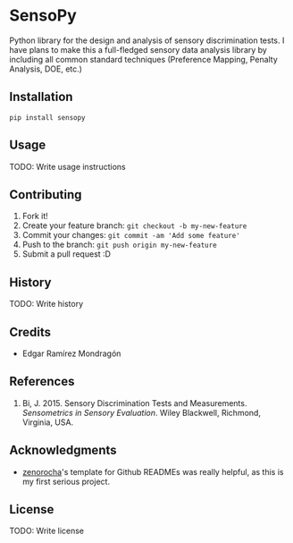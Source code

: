 # SensoPy
Python library for the design and analysis of sensory discrimination tests. I have plans to make this a full-fledged sensory data analysis library by including all common standard techniques (Preference Mapping, Penalty Analysis, DOE, etc.)

## Installation

`pip install sensopy`

## Usage

TODO: Write usage instructions

## Contributing

1. Fork it!
2. Create your feature branch: `git checkout -b my-new-feature`
3. Commit your changes: `git commit -am 'Add some feature'`
4. Push to the branch: `git push origin my-new-feature`
5. Submit a pull request :D

## History

TODO: Write history

## Credits
<ul>
  <li>Edgar Ramírez Mondragón</li>
</ul>

## References
<ol>
  <li>Bi, J. 2015. Sensory Discrimination Tests and Measurements. <em>Sensometrics in Sensory Evaluation</em>. Wiley Blackwell, Richmond, Virginia, USA.</li>
</ol>

## Acknowledgments
<ul>
  <li><a href='https://gist.github.com/zenorocha'>zenorocha</a>'s template for Github READMEs was really helpful, as this is my first serious project.</li>
</ul>

## License

TODO: Write license
